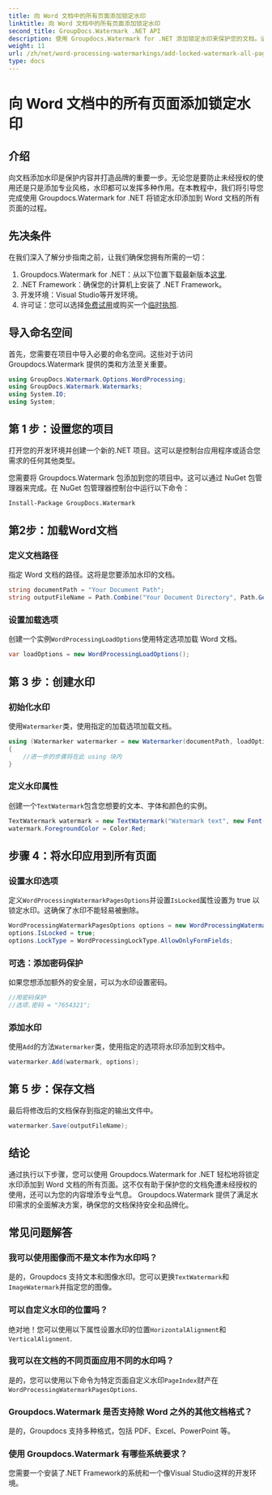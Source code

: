 ```yaml
---
title: 向 Word 文档中的所有页面添加锁定水印
linktitle: 向 Word 文档中的所有页面添加锁定水印
second_title: GroupDocs.Watermark .NET API
description: 使用 Groupdocs.Watermark for .NET 添加锁定水印来保护您的文档。请遵循我们的分步指南以轻松实施。
weight: 11
url: /zh/net/word-processing-watermarkings/add-locked-watermark-all-pages-word-docs/
type: docs
---
```

# 向 Word 文档中的所有页面添加锁定水印

## 介绍
向文档添加水印是保护内容并打造品牌的重要一步。无论您是要防止未经授权的使用还是只是添加专业风格，水印都可以发挥多种作用。在本教程中，我们将引导您完成使用 Groupdocs.Watermark for .NET 将锁定水印添加到 Word 文档的所有页面的过程。
## 先决条件
在我们深入了解分步指南之前，让我们确保您拥有所需的一切：
1. Groupdocs.Watermark for .NET：从以下位置下载最新版本[这里](https://releases.groupdocs.com/Watermark/net/).
2. .NET Framework：确保您的计算机上安装了 .NET Framework。
3. 开发环境：Visual Studio等开发环境。
4. 许可证：您可以选择[免费试用](https://releases.groupdocs.com/)或购买一个[临时执照](https://purchase.groupdocs.com/temporary-license/).
## 导入命名空间
首先，您需要在项目中导入必要的命名空间。这些对于访问 Groupdocs.Watermark 提供的类和方法至关重要。
```csharp
using GroupDocs.Watermark.Options.WordProcessing;
using GroupDocs.Watermark.Watermarks;
using System.IO;
using System;
```
## 第 1 步：设置您的项目

打开您的开发环境并创建一个新的.NET 项目。这可以是控制台应用程序或适合您需求的任何其他类型。

您需要将 Groupdocs.Watermark 包添加到您的项目中。这可以通过 NuGet 包管理器来完成。在 NuGet 包管理器控制台中运行以下命令：
```sh
Install-Package GroupDocs.Watermark
```
## 第2步：加载Word文档
### 定义文档路径
指定 Word 文档的路径。这将是您要添加水印的文档。
```csharp
string documentPath = "Your Document Path";
string outputFileName = Path.Combine("Your Document Directory", Path.GetFileName(documentPath));
```
### 设置加载选项
创建一个实例`WordProcessingLoadOptions`使用特定选项加载 Word 文档。
```csharp
var loadOptions = new WordProcessingLoadOptions();
```
## 第 3 步：创建水印
### 初始化水印
使用`Watermarker`类，使用指定的加载选项加载文档。
```csharp
using (Watermarker watermarker = new Watermarker(documentPath, loadOptions))
{
    //进一步的步骤将在此 using 块内
}
```
### 定义水印属性
创建一个`TextWatermark`包含您想要的文本、字体和颜色的实例。
```csharp
TextWatermark watermark = new TextWatermark("Watermark text", new Font("Arial", 19));
watermark.ForegroundColor = Color.Red;
```
## 步骤 4：将水印应用到所有页面
### 设置水印选项
定义`WordProcessingWatermarkPagesOptions`并设置`IsLocked`属性设置为 true 以锁定水印。这确保了水印不能轻易被删除。
```csharp
WordProcessingWatermarkPagesOptions options = new WordProcessingWatermarkPagesOptions();
options.IsLocked = true;
options.LockType = WordProcessingLockType.AllowOnlyFormFields;
```
### 可选：添加密码保护
如果您想添加额外的安全层，可以为水印设置密码。
```csharp
//用密码保护
//选项.密码 = "7654321";
```
### 添加水印
使用`Add`的方法`Watermarker`类，使用指定的选项将水印添加到文档中。
```csharp
watermarker.Add(watermark, options);
```
## 第 5 步：保存文档
最后将修改后的文档保存到指定的输出文件中。
```csharp
watermarker.Save(outputFileName);
```

## 结论
通过执行以下步骤，您可以使用 Groupdocs.Watermark for .NET 轻松地将锁定水印添加到 Word 文档的所有页面。这不仅有助于保护您的文档免遭未经授权的使用，还可以为您的内容增添专业气息。 Groupdocs.Watermark 提供了满足水印需求的全面解决方案，确保您的文档保持安全和品牌化。
## 常见问题解答
### 我可以使用图像而不是文本作为水印吗？
是的，Groupdocs 支持文本和图像水印。您可以更换`TextWatermark`和`ImageWatermark`并指定您的图像。
### 可以自定义水印的位置吗？
绝对地！您可以使用以下属性设置水印的位置`HorizontalAlignment`和`VerticalAlignment`.
### 我可以在文档的不同页面应用不同的水印吗？
是的，您可以使用以下命令为特定页面自定义水印`PageIndex`财产在`WordProcessingWatermarkPagesOptions`.
### Groupdocs.Watermark 是否支持除 Word 之外的其他文档格式？
是的，Groupdocs 支持多种格式，包括 PDF、Excel、PowerPoint 等。
### 使用 Groupdocs.Watermark 有哪些系统要求？
您需要一个安装了.NET Framework的系统和一个像Visual Studio这样的开发环境。